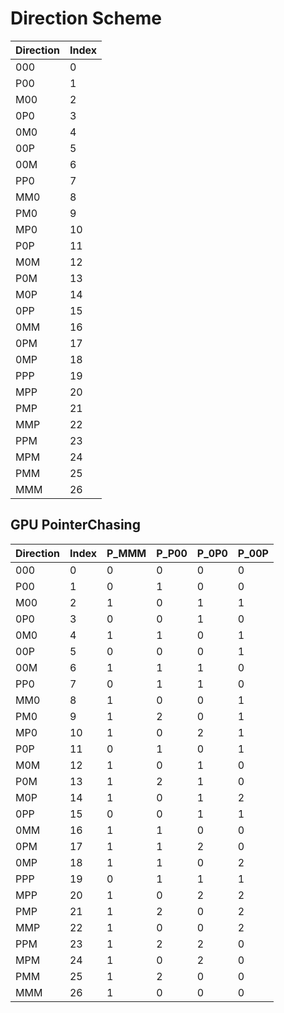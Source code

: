 # Direction Scheme

| **Direction** | **Index** |
|---------------|-----------|
| 000           | 0         |
| P00           | 1         |
| M00           | 2         |
| 0P0           | 3         |
| 0M0           | 4         |
| 00P           | 5         |
| 00M           | 6         |
| PP0           | 7         |
| MM0           | 8         |
| PM0           | 9         |
| MP0           | 10        |
| P0P           | 11        |
| M0M           | 12        |
| P0M           | 13        |
| M0P           | 14        |
| 0PP           | 15        |
| 0MM           | 16        |
| 0PM           | 17        |
| 0MP           | 18        |
| PPP           | 19        |
| MPP           | 20        |
| PMP           | 21        |
| MMP           | 22        |
| PPM           | 23        |
| MPM           | 24        |
| PMM           | 25        |
| MMM           | 26        |


## GPU PointerChasing
| Direction          | Index | P_MMM | P_P00 | P_0P0 | P_00P |
|--------------------|-------|-------|-------|-------|-------|
| 000                | 0     | 0     | 0     | 0     | 0     |
| P00                | 1     | 0     | 1     | 0     | 0     |
| M00                | 2     | 1     | 0     | 1     | 1     |
| 0P0                | 3     | 0     | 0     | 1     | 0     |
| 0M0                | 4     | 1     | 1     | 0     | 1     |
| 00P                | 5     | 0     | 0     | 0     | 1     |
| 00M                | 6     | 1     | 1     | 1     | 0     |
| PP0                | 7     | 0     | 1     | 1     | 0     |
| MM0                | 8     | 1     | 0     | 0     | 1     |
| PM0                | 9     | 1     | 2     | 0     | 1     |
| MP0                | 10    | 1     | 0     | 2     | 1     |
| P0P                | 11    | 0     | 1     | 0     | 1     |
| M0M                | 12    | 1     | 0     | 1     | 0     |
| P0M                | 13    | 1     | 2     | 1     | 0     |
| M0P                | 14    | 1     | 0     | 1     | 2     |
| 0PP                | 15    | 0     | 0     | 1     | 1     |
| 0MM                | 16    | 1     | 1     | 0     | 0     |
| 0PM                | 17    | 1     | 1     | 2     | 0     |
| 0MP                | 18    | 1     | 1     | 0     | 2     |
| PPP                | 19    | 0     | 1     | 1     | 1     |
| MPP                | 20    | 1     | 0     | 2     | 2     |
| PMP                | 21    | 1     | 2     | 0     | 2     |
| MMP                | 22    | 1     | 0     | 0     | 2     |
| PPM                | 23    | 1     | 2     | 2     | 0     |
| MPM                | 24    | 1     | 0     | 2     | 0     |
| PMM                | 25    | 1     | 2     | 0     | 0     |
| MMM                | 26    | 1     | 0     | 0     | 0     |
